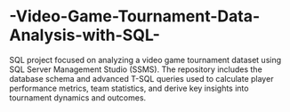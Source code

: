 # -Video-Game-Tournament-Data-Analysis-with-SQL-
 SQL project focused on analyzing a video game tournament dataset using SQL Server Management Studio (SSMS). The repository includes the database schema and advanced T-SQL queries used to calculate player performance metrics, team statistics, and derive key insights into tournament dynamics and outcomes.
